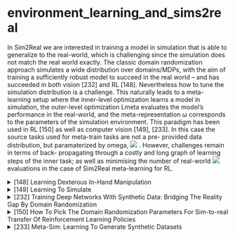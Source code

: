 # environment_learning_and_sims2real
In Sim2Real we are interested in training a model in simulation that is able to generalize to the real-world, which is challenging since the simulation does not match the real world exactly. The classic domain randomization approach simulates a wide distribution over domains/MDPs, with the aim of training a sufficiently robust model to succeed in the real world – and has succeeded in both vision [232] and RL [148]. Nevertheless how to tune the simulation distribution is a challenge. This naturally leads to a meta- learning setup where the inner-level optimization learns a model in simulation, the outer-level optimization Lmeta evaluates the model’s performance in the real-world, and the meta-representation ω corresponds to the parameters of the simulation environment. This paradigm has been used in RL [150] as well as computer vision [149], [233]. In this case the source tasks used for meta-train tasks are not a pre- provided data distribution, but paramaterized by omega, 
<img src="https://render.githubusercontent.com/render/math?math=\mathscr{D}_{\text {source}}(\omega)">
. However, challenges remain in terms of back- propagating through a costly and long graph of learning steps of the inner task; as well as minimising the number of real-world 
<img src="https://render.githubusercontent.com/render/math?math=\mathcal{L}^{m e t a}"> 
 evaluations in the case of Sim2Real meta-learning for RL.
<!-- REFERENCE -->


<details>
<summary>[148] Learning Dexterous In-Hand Manipulation</summary>
<br>
<!-- (learning_dexterous_in_hand_manipulation.md) -->

# learning_dexterous_in_hand_manipulation.md

<!-- REFERENCE -->


[Learning Dexterous In-Hand Manipulation](../papers/learning_dexterous_in_hand_manipulation.md)

</details>



<details>
<summary>[149] Learning To Simulate</summary>
<br>
<!-- (learning_to_simulate.md) -->

# learning_to_simulate.md

<!-- REFERENCE -->


[Learning To Simulate](../papers/learning_to_simulate.md)

</details>



<details>
<summary>[232] Training Deep Networks With Synthetic Data: Bridging The Reality Gap By Domain Randomization</summary>
<br>
<!-- (training_deep_networks_with_synthetic_data_bridging_the_reality_gap_by_domain_randomization.md) -->

# training_deep_networks_with_synthetic_data_bridging_the_reality_gap_by_domain_randomization.md

<!-- REFERENCE -->


[Training Deep Networks With Synthetic Data: Bridging The Reality Gap By Domain Randomization](../papers/training_deep_networks_with_synthetic_data_bridging_the_reality_gap_by_domain_randomization.md)

</details>



<details>
<summary>[150] How To Pick The Domain Randomization Parameters For Sim-to-real Transfer Of Reinforcement Learning Policies</summary>
<br>
<!-- (how_to_pick_the_domain_randomization_parameters_for_sim_to_real_transfer_of_reinforcement_learning_policies.md) -->

# how_to_pick_the_domain_randomization_parameters_for_sim_to_real_transfer_of_reinforcement_learning_policies.md

<!-- REFERENCE -->


[How To Pick The Domain Randomization Parameters For Sim-to-real Transfer Of Reinforcement Learning Policies](../papers/how_to_pick_the_domain_randomization_parameters_for_sim_to_real_transfer_of_reinforcement_learning_policies.md)

</details>



<details>
<summary>[233] Meta-Sim: Learning To Generate Synthetic Datasets</summary>
<br>
<!-- (meta_sim_learning_to_generate_synthetic_datasets.md) -->

# meta_sim_learning_to_generate_synthetic_datasets.md

<!-- REFERENCE -->


[Meta-Sim: Learning To Generate Synthetic Datasets](../papers/meta_sim_learning_to_generate_synthetic_datasets.md)

</details>

